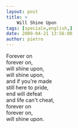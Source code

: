 ```yaml
---
layout: post
title: >
    Will Shine Upon
tags: [speciale,english,]
date: 2009-04-21 13:56:00
author: pietro
---
```

Forever on<br/>forever on,<br/>will shine upon,<br/>will shine upon,<br/>and if you're made<br/>still here to pride,<br/>end will defeat<br/>and life can't cheat,<br/>forever on<br/>forever on,<br/>will shine upon.
